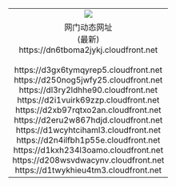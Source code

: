 ﻿<table>
  <tr></tr>
  <tr><td colspan=2 align=center><img src="https://dn6tboma2jykj.cloudfront.net/Up/oGate.jpg" /></td></tr>
  <tr><td colspan=2 align=center>网门动态网址<br/>(最新)
<br>https://dn6tboma2jykj.cloudfront.net
<br/>
<br>https://d3gx6tymqyrep5.cloudfront.net
<br>https://d250nog5jwfy25.cloudfront.net
<br>https://dl3ry2ldhhe90.cloudfront.net
<br>https://d2i1vuirk69zzp.cloudfront.net
<br>https://d2xb97rqtxo2an.cloudfront.net
<br>https://d2eru2w867hdjd.cloudfront.net
<br>https://d1wcyhtcihaml3.cloudfront.net
<br>https://d2n4ilfbh1p55e.cloudfront.net
<br>https://d1kxh234l3oamo.cloudfront.net
<br>https://d208wsvdwacynv.cloudfront.net
<br>https://d1twykhieu4tm3.cloudfront.net
    </td>
  </tr>
</table>
